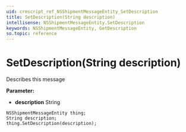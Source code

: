 ```yaml
---
uid: crmscript_ref_NSShipmentMessageEntity_SetDescription
title: SetDescription(String description)
intellisense: NSShipmentMessageEntity.SetDescription
keywords: NSShipmentMessageEntity, GetDescription
so.topic: reference
---
```


# SetDescription(String description)

Describes this message

**Parameter:** 
* **description** String

```crmscript
NSShipmentMessageEntity thing;
String description;
thing.SetDescription(description);
```

